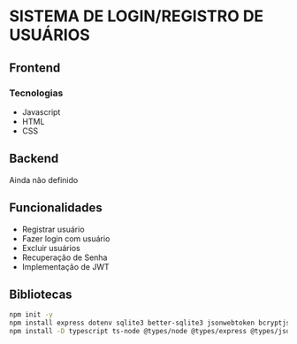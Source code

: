 # SISTEMA DE LOGIN/REGISTRO DE USUÁRIOS

## Frontend

### Tecnologias

- Javascript
- HTML
- CSS

## Backend

Ainda não definido

## Funcionalidades

- Registrar usuário
- Fazer login com usuário
- Excluir usuários
- Recuperação de Senha
- Implementação de JWT

## Bibliotecas

```bash
npm init -y
npm install express dotenv sqlite3 better-sqlite3 jsonwebtoken bcryptjs cors
npm install -D typescript ts-node @types/node @types/express @types/jsonwebtoken @types/bcryptjs
```

